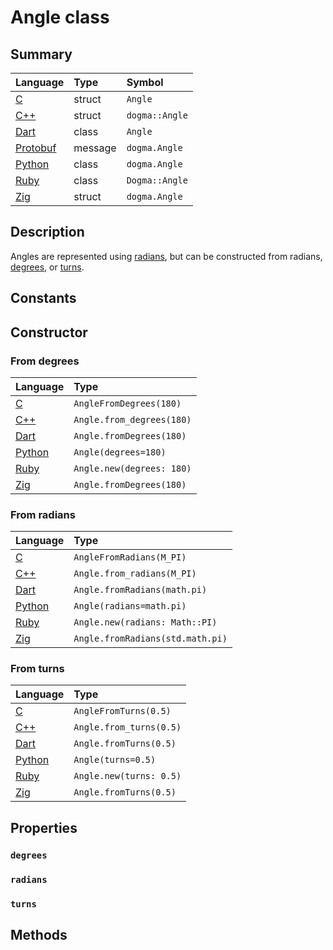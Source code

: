 # Angle class

## Summary

Language        | Type      | Symbol
:---------------| :-------- | :-------------------------------------------------
[C]             | struct    | `Angle`
[C++]           | struct    | `dogma::Angle`
[Dart]          | class     | `Angle`
[Protobuf]      | message   | `dogma.Angle`
[Python]        | class     | `dogma.Angle`
[Ruby]          | class     | `Dogma::Angle`
[Zig]           | struct    | `dogma.Angle`

## Description

Angles are represented using [radians], but can be constructed from radians,
[degrees], or [turns].

## Constants

## Constructor

### From degrees

Language        | Type
:---------------| :-------------------------------------------------------------
[C]             | `AngleFromDegrees(180)`
[C++]           | `Angle.from_degrees(180)`
[Dart]          | `Angle.fromDegrees(180)`
[Python]        | `Angle(degrees=180)`
[Ruby]          | `Angle.new(degrees: 180)`
[Zig]           | `Angle.fromDegrees(180)`

### From radians

Language        | Type
:---------------| :-------------------------------------------------------------
[C]             | `AngleFromRadians(M_PI)`
[C++]           | `Angle.from_radians(M_PI)`
[Dart]          | `Angle.fromRadians(math.pi)`
[Python]        | `Angle(radians=math.pi)`
[Ruby]          | `Angle.new(radians: Math::PI)`
[Zig]           | `Angle.fromRadians(std.math.pi)`

### From turns

Language        | Type
:---------------| :-------------------------------------------------------------
[C]             | `AngleFromTurns(0.5)`
[C++]           | `Angle.from_turns(0.5)`
[Dart]          | `Angle.fromTurns(0.5)`
[Python]        | `Angle(turns=0.5)`
[Ruby]          | `Angle.new(turns: 0.5)`
[Zig]           | `Angle.fromTurns(0.5)`

## Properties

### `degrees`

### `radians`

### `turns`

## Methods

[degrees]:  glossary.md#degree
[radians]:  glossary.md#radian
[turns]:    glossary.md#turn

[C]:        https://github.com/dogmatists/dogma.c/blob/master/dogma/angle.h
[C++]:      https://github.com/dogmatists/dogma.cpp/blob/master/dogma/angle.hpp
[Dart]:     https://github.com/dogmatists/dogma.dart/blob/master/lib/src/angle.dart
[Protobuf]: https://github.com/dogmatists/dogma.pb/blob/master/src/angle.proto
[Python]:   https://github.com/dogmatists/dogma.py/blob/master/src/dogma/angle.py
[Ruby]:     https://github.com/dogmatists/dogma.rb/blob/master/lib/dogma/angle.rb
[Zig]:      https://github.com/dogmatists/dogma.zig/blob/master/src/angle.zig
